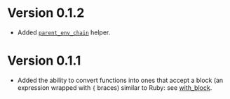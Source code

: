 # Version 0.1.2 

* Added [`parent_env_chain`](R/parent_env_chain.R) helper.

# Version 0.1.1

 * Added the ability to convert functions into ones that accept a block
   (an expression wrapped with `{` braces) similar to Ruby: see [with_block](R/with_block.R).
